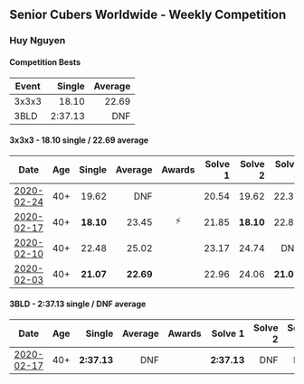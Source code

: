 ## Senior Cubers Worldwide - Weekly Competition
### Huy Nguyen

#### Competition Bests

| Event | Single | Average |
| -- | --: | --: |
| 3x3x3 | 18.10 | 22.69 |
| 3BLD | 2:37.13 | DNF |

#### 3x3x3 - 18.10 single / 22.69 average

| Date | Age | Single | Average | Awards | Solve 1 | Solve 2 | Solve 3 | Solve 4 | Solve 5 | Video |
| :--: | :--: | --: | --: | :--: | --: | --: | --: | --: | --: | :-- |
| [2020-02-24](../3x3x3/2020-02-24.md) | 40+ | 19.62 | DNF |  | 20.54 | 19.62 | 22.31 | DNF | DNF | [Link](https://www.facebook.com/events/2558750947697073/permalink/2564093717162796/) |
| [2020-02-17](../3x3x3/2020-02-17.md) | 40+ | **18.10** | 23.45 | ⚡ | 21.85 | **18.10** | 22.82 | 25.68 | 26.21 | [Link](https://www.facebook.com/events/616423959107229/permalink/617548025661489/) |
| [2020-02-10](../3x3x3/2020-02-10.md) | 40+ | 22.48 | 25.02 |  | 23.17 | 24.74 | DNF | 22.48 | 27.14 | [Link](https://www.facebook.com/groups/1604105099735401/permalink/2138700662942506/) |
| [2020-02-03](../3x3x3/2020-02-03.md) | 40+ | **21.07** | **22.69** |  | 22.96 | 24.06 | **21.07** | - | - | [Link](https://www.facebook.com/100000926461779/videos/3674895662551280/) |


#### 3BLD - 2:37.13 single / DNF average

| Date | Age | Single | Average | Awards | Solve 1 | Solve 2 | Solve 3 | Video |
| :--: | :--: | --: | --: | :--: | --: | --: | --: | :-- |
| [2020-02-17](../3bld/2020-02-17.md) | 40+ | **2:37.13** | DNF |  | **2:37.13** | DNF | DNF | [Link](https://www.facebook.com/events/173728187264773/permalink/178453600125565/) |


<!-- Global site tag (gtag.js) - Google Analytics -->
<script async src="https://www.googletagmanager.com/gtag/js?id=UA-86348435-3"></script>
<script>window.dataLayer = window.dataLayer || []; function gtag() {dataLayer.push(arguments);} gtag('js', new Date()); gtag('config', 'UA-86348435-3');</script>
